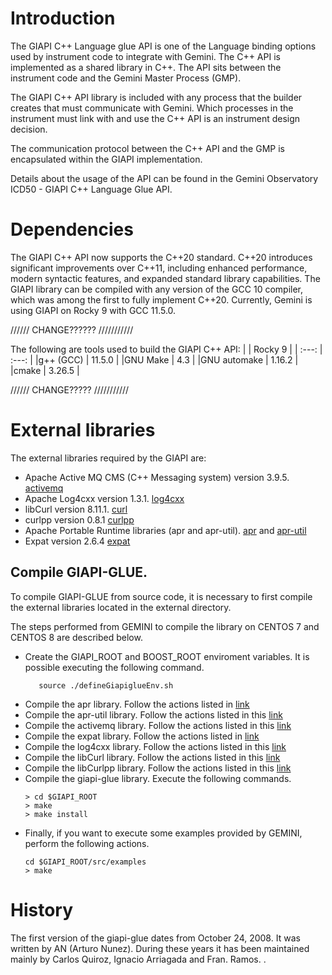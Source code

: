 # Introduction

The GIAPI C++ Language glue API  is one of the Language binding options used by
instrument code to integrate with Gemini.  The C++ API is implemented as a
shared library in C++. The API sits between the instrument code and the
Gemini Master Process (GMP).

The GIAPI C++ API library is included with any process that the builder creates
that must communicate with Gemini. Which processes in the instrument must link
with and use the C++ API is an instrument design decision.

The communication protocol between the C++ API and the GMP is encapsulated
within the GIAPI implementation.

Details about the usage of the API can be found in the Gemini Observatory
ICD50 - GIAPI C++ Language Glue API.

# Dependencies

The GIAPI C++ API now supports the C++20 standard. C++20 introduces significant
improvements over C++11, including enhanced performance, modern syntactic features,
and expanded standard library capabilities. The GIAPI library can be compiled with any
version of the GCC 10 compiler, which was among the first to fully implement C++20.
Currently, Gemini is using GIAPI on Rocky 9 with GCC 11.5.0.

////// CHANGE?????? ///////////

The following are tools used to build the GIAPI C++ API:
|             | Rocky 9 |
|    :---:    |  :---:   |
|g++ (GCC)    | 11.5.0    |
|GNU Make     | 4.3     |
|GNU automake | 1.16.2   |
|cmake        | 3.26.5 |

////// CHANGE????? ///////////

# External libraries
The external libraries required by the GIAPI are:
* Apache Active MQ CMS (C++ Messaging system) version 3.9.5. [activemq](external/activemq-cpp-library-3.9.5)
* Apache Log4cxx version 1.3.1. [log4cxx](external/apache-log4cxx-1.3.1) 
* libCurl version 8.11.1. [curl](external/curl-8.11.1) 
* curlpp version 0.8.1 [curlpp](external/curlpp-0.8.1) 
* Apache Portable Runtime libraries (apr and apr-util). [apr](external/apr-1.7.5) and  [apr-util](external/apr-util-1.6.3)
* Expat version 2.6.4 [expat](external/expat-2.6.4) 

## Compile GIAPI-GLUE.
To compile GIAPI-GLUE from source code, it is necessary to first compile the external libraries 
located in the external directory. 

The steps performed from GEMINI to compile the library on CENTOS 7 and CENTOS 8 are described below. 

* Create the GIAPI_ROOT and BOOST_ROOT enviroment variables. It is possible executing the following command.
   ```
      source ./defineGiapiglueEnv.sh
   ```
* Compile the apr library. Follow the actions listed in [link](external/apr-1.7.5)
* Compile the apr-util library. Follow the actions listed in this [link](external/apr-util-1.6.3)
* Compile the activemq library. Follow the actions listed in this [link](external/activemq-cpp-library-3.9.5)
* Compile the expat library. Follow the actions listed in [link](external/expat-2.6.4) 
* Compile the log4cxx library. Follow the actions listed in this [link](external/apache-log4cxx-1.3.1) 
* Compile the libCurl library. Follow the actions listed in this [link](external/curl-8.11.1) 
* Compile the libCurlpp library. Follow the actions listed in this [link](external/curlpp-0.8.1)
* Compile the giapi-glue library. Execute the following commands.
  ```
  > cd $GIAPI_ROOT
  > make 
  > make install
  ``` 
* Finally, if you want to execute some examples provided by GEMINI, perform the following actions. 
  ```
  cd $GIAPI_ROOT/src/examples
  > make
  ```


# History
The first version of the giapi-glue dates from October 24, 2008. It was written by AN (Arturo Nunez). 
During these years it has been maintained mainly by Carlos Quiroz, Ignacio Arriagada and Fran. Ramos. . 

